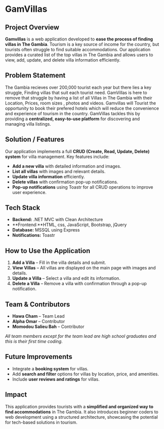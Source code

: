 # GamVillas

## Project Overview
**Gamvillas** is a web application developed to **ease the process of finding villas in The Gambia**. Tourism is a key source of income for the country, but tourists often struggle to find suitable accommodations. Our application provides a curated list of the top villas in The Gambia and allows users to view, add, update, and delete villa information efficiently.

## Problem Statement
The Gambia recieves over 200,000 tourist each year but there lies a key struggle, Finding villas that suit each tourist need. GamVillas is here to remove that struggle by having a list of all Villas in The Gambia with their Location, Prices, room sizes , photos and videos. Gamvillas will Tourist the opportunity to book their prefered hotels which will  reduce the convenience and experience of tourism in the country. GamVillas tackles this by providing a **centralized, easy-to-use platform** for discovering and managing villa listings.

## Solution / Features
Our application implements a full **CRUD (Create, Read, Update, Delete) system** for villa management. Key features include:
- **Add a new villa** with detailed information and images.
- **List all villas** with images and relevant details.
- **Update villa information** efficiently.
- **Delete villas** with confirmation pop-up notifications.
- **Pop-up notifications** using Toastr for all CRUD operations to improve user experience.

## Tech Stack
- **Backend:** .NET MVC with Clean Architecture
- **Frontend:**HTML, css, JavaScript, Bootstrap, jQuery
- **Database:** MSSQL using Express
- **Notifications:** Toastr

## How to Use the Application
1. **Add a Villa** – Fill in the villa details and submit.
2. **View Villas** – All villas are displayed on the main page with images and details.
3. **Update a Villa** – Select a villa and edit its information.
4. **Delete a Villa** – Remove a villa with confirmation through a pop-up notification.

## Team & Contributors
- **Hawa Cham** – Team Lead  
- **Alpha Omar** – Contributor  
- **Momodou Salieu Bah** – Contributor  
  

_All team members except for the team lead are high school graduates and this is their first time coding._

## Future Improvements
- Integrate a **booking system** for villas.
- Add **search and filter** options for villas by location, price, and amenities.
- Include **user reviews and ratings** for villas.

## Impact
This application provides tourists with a **simplified and organized way to find accommodations** in The Gambia. It also introduces beginner coders to web development using a structured architecture, showcasing the potential for tech-based solutions in tourism.

